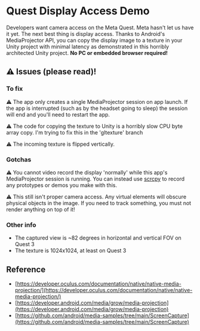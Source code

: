 # Quest Display Access Demo

Developers want camera access on the Meta Quest. Meta hasn't let us have it yet. The next best thing is display access. Thanks to Android's MediaProjector API, you can copy the display image to a texture in your Unity project with minimal latency as demonstrated in this horribly architected Unity project. **No PC or embedded browser required!**

## ⚠️ Issues (please read)!

### To fix 

⚠️ The app only creates a single MediaProjector session on app launch. If the app is interrupted (such as by the headset going to sleep) the session will end and you'll need to restart the app. 

⚠️ The code for copying the texture to Unity is a horribly slow CPU byte array copy. I'm trying to fix this in the 'gltexture' branch

⚠️ The incoming texture is flipped vertically. 

### Gotchas

⚠️ You cannot video record the display 'normally' while this app's MediaProjector session is running. You can instead use [scrcpy](https://github.com/Genymobile/scrcpy) to record any prototypes or demos you make with this.

⚠️ This still isn't proper camera access. Any virtual elements will obscure physical objects in the image. If you need to track something, you must not render anything on top of it!

### Other info

- The captured view is ~82 degrees in horizontal and vertical FOV on Quest 3
- The texture is 1024x1024, at least on Quest 3

## Reference

- [https://developer.oculus.com/documentation/native/native-media-projection/](https://developer.oculus.com/documentation/native/native-media-projection/)
- [https://developer.android.com/media/grow/media-projection](https://developer.android.com/media/grow/media-projection)
- [https://github.com/android/media-samples/tree/main/ScreenCapture](https://github.com/android/media-samples/tree/main/ScreenCapture)
